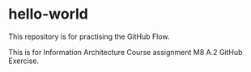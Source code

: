 # hello-world
This repository is for practising the GitHub Flow.

This is for Information Architecture Course assignment M8 A.2 GitHub Exercise.
